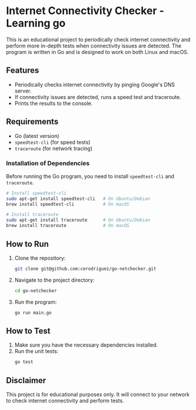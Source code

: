 # Internet Connectivity Checker - Learning go

This is an educational project to periodically check internet connectivity and perform more in-depth tests when connectivity issues are detected. The program is written in Go and is designed to work on both Linux and macOS.

## Features
- Periodically checks internet connectivity by pinging Google's DNS server.
- If connectivity issues are detected, runs a speed test and traceroute.
- Prints the results to the console.

## Requirements
- Go (latest version)
- `speedtest-cli` (for speed tests)
- `traceroute` (for network tracing)

### Installation of Dependencies
Before running the Go program, you need to install `speedtest-cli` and `traceroute`.

```sh
# Install speedtest-cli
sudo apt-get install speedtest-cli   # On Ubuntu/Debian
brew install speedtest-cli           # On macOS

# Install traceroute
sudo apt-get install traceroute      # On Ubuntu/Debian
brew install traceroute              # On macOS
```

## How to Run

1. Clone the repository:
   ```sh
   git clone git@github.com:cerodriguez/go-netchecker.git
   ```

2. Navigate to the project directory:
   ```sh
   cd go-netchecker 
   ```

3. Run the program:
   ```sh
   go run main.go
   ```

## How to Test

1. Make sure you have the necessary dependencies installed.
2. Run the unit tests:
   ```sh
   go test
   ```

## Disclaimer

This project is for educational purposes only. It will connect to your network to check internet connectivity and perform tests.


